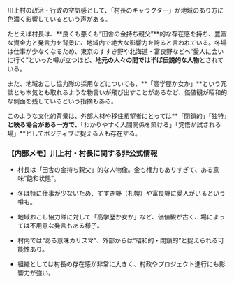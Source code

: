 川上村の政治・行政の空気感として、「村長のキャラクター」が地域のあり方に色濃く影響しているという声がある。

たとえば村長は、**良くも悪くも“田舎の金持ち親父”**的な存在感を持ち、豊富な資金力と発言力を背景に、地域内で絶大な影響力を誇ると言われている。冬場は仕事が少なくなるため、東京のすすき野や北海道・富良野などへ“愛人に会いに行く”といった噂が立つほど、**地元の人々の間では半ば伝説的な人物**とされている。

また、地域おこし協力隊の採用などについても、**「高学歴か女か」**という冗談とも本気とも取れるような物言いが飛び出すことがあるなど、価値観が昭和的な側面を残しているという指摘もある。

このような文化的背景は、外部人材や移住希望者にとっては**「閉鎖的」「独特」**と映る場合がある一方で、**「わかりやすく人間関係を築ける」「覚悟が試される場」**としてポジティブに捉える人も存在する。

### 【内部メモ】川上村・村長に関する非公式情報

- 村長は「田舎の金持ち親父」的な人物像。金も権力もありすぎて、ある意味“飽和状態”。
    
- 冬は特に仕事が少ないため、すすき野（札幌）や富良野に愛人がいるという噂も。
    
- 地域おこし協力隊に対して「高学歴か女か」など、価値観が古く、場によっては不用意な発言もある様子。
    
- 村内では“ある意味カリスマ”、外部からは“昭和的・閉鎖的”と捉えられる可能性あり。
    
- 組織としては村長の存在感が非常に大きく、村政やプロジェクト進行にも影響力が強い。